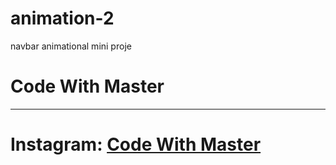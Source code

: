 # animation-2
navbar animational mini proje
<h1>Code With Master</h1>
<hr/>
<h1>Instagram: <a href="https://www.instagram.com/CodeWithMaster">Code With Master</a></h1>
